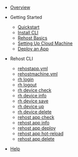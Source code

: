 - [Overview](/ "Rehost Docs")

- Getting Started
  - [Quickstart](/getting-started/quickstart.md "Quick Start | Rehost Docs")
  - [Install CLI](/getting-started/installation.md "Installation | Rehost CLI")
  - [Rehost Basics](/getting-started/basics.md "Getting Started | Rehost Docs")
  - [Setting Up Cloud Machine](/getting-started/setup-cloud-machine.md "Setting Up Cloud Machine | Rehost Docs")
  - [Deploy an App](/getting-started/deploy-app.md "Deploy an App | Rehost Docs")

- Rehost CLI
  - [rehostapp.yml](/rehost-cli/rehostapp.md "rehostapp.yml | Rehost CLI")
  - [rehostmachine.yml](/rehost-cli/rehostdevice.md "rehostdevice.yml | Rehost CLI")
  - [rh login](/rehost-cli/login.md "rh login | Rehost CLI")
  - [rh logout](/rehost-cli/logout.md "rh logout | Rehost CLI")
  - [rh device check](/rehost-cli/device-check.md "rh device check | Rehost CLI")
  - [rh device info](/rehost-cli/device-info.md "rh device info | Rehost CLI")
  - [rh device save](/rehost-cli/device-save.md "rh device save | Rehost CLI")
  - [rh device up](/rehost-cli/device-up.md "rh device up | Rehost CLI")
  - [rh device delete](/rehost-cli/device-delete.md "rh device delete | Rehost CLI")
  - [rehost app check](/rehost-cli/app-check.md "rehost app check | Rehost CLI")
  - [rehost app info](/rehost-cli/app-info.md "rehost app info | Rehost CLI")
  - [rehost app deploy](/rehost-cli/app-deploy.md "rehost app deploy | Rehost CLI")
  - [rehost app hot-reload](/rehost-cli/app-hot-reload.md "rehost app hot-reload | Rehost CLI")
  - [rehost app delete](/rehost-cli/app-delete.md "rehost app delete | Rehost CLI")

- [Help]()

